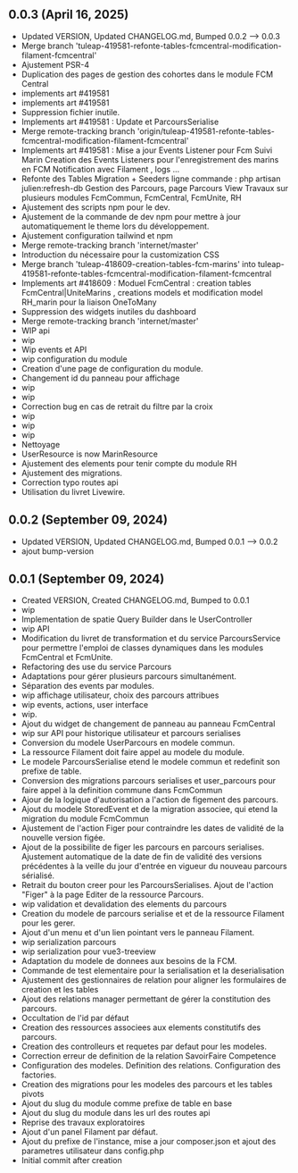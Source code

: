 ## 0.0.3 (April 16, 2025)
- Updated VERSION, Updated CHANGELOG.md, Bumped 0.0.2 –> 0.0.3
- Merge branch 'tuleap-419581-refonte-tables-fcmcentral-modification-filament-fcmcentral'
- Ajustement PSR-4
- Duplication des pages de gestion des cohortes dans le module FCM Central
- implements art #419581
- implements art #419581
- Suppression fichier inutile.
- Implements art #419581 : Update et ParcoursSerialise
- Merge remote-tracking branch 'origin/tuleap-419581-refonte-tables-fcmcentral-modification-filament-fcmcentral'
- Implements art #419581 : Mise a jour Events Listener pour Fcm Suivi Marin Creation des Events Listeners pour l'enregistrement des marins en FCM Notification avec Filament , logs ...
- Refonte des Tables Migration + Seeders ligne commande : php artisan julien:refresh-db Gestion  des Parcours, page Parcours View Travaux sur plusieurs modules FcmCommun, FcmCentral, FcmUnite, RH
- Ajustement des scripts npm pour le dev.
- Ajustement de la commande de dev npm pour mettre à jour automatiquement le theme lors du développement.
- Ajustement configuration tailwind et npm
- Merge remote-tracking branch 'internet/master'
- Introduction du nécessaire pour la customization CSS
- Merge branch 'tuleap-418609-creation-tables-fcm-marins' into tuleap-419581-refonte-tables-fcmcentral-modification-filament-fcmcentral
- Implements art #418609 :  Moduel FcmCentral : creation tables FcmCentral|UniteMarins , creations models et modification model RH_marin pour la liaison OneToMany
- Suppression des widgets inutiles du dashboard
- Merge remote-tracking branch 'internet/master'
- WIP api
- wip
- Wip events et API
- wip configuration du module
- Creation d'une page de configuration du module.
- Changement id du panneau pour affichage
- wip
- wip
- Correction bug en cas de retrait du filtre par la croix
- wip
- wip
- wip
- Nettoyage
- UserResource is now MarinResource
- Ajustement des elements pour tenir compte du module RH
- Ajustement des migrations.
- Correction typo routes api
- Utilisation du livret Livewire.

## 0.0.2 (September 09, 2024)
- Updated VERSION, Updated CHANGELOG.md, Bumped 0.0.1 –> 0.0.2
- ajout bump-version

## 0.0.1 (September 09, 2024)
- Created VERSION, Created CHANGELOG.md, Bumped to 0.0.1
- wip
- Implementation de spatie Query Builder dans le UserController
- wip API
- Modification du livret de transformation et du service ParcoursService pour permettre l'emploi de classes dynamiques dans les modules FcmCentral et FcmUnite.
- Refactoring des use du service Parcours
- Adaptations pour gérer plusieurs parcours simultanément.
- Séparation des events par modules.
- wip affichage utilisateur, choix des parcours attribues
- wip events, actions, user interface
- wip.
- Ajout du widget de changement de panneau au panneau FcmCentral
- wip sur API pour historique utilisateur et parcours serialises
- Conversion du modele UserParcours en modele commun.
- La ressource Filament doit faire appel au modele du module.
- Le modele ParcoursSerialise etend le modele commun et redefinit son prefixe de table.
- Conversion des migrations parcours serialises et user_parcours pour faire appel à la definition commune dans FcmCommun
- Ajour de la logique d'autorisation a l'action de figement des parcours.
- Ajout du modele StoredEvent et de la migration associee, qui etend la migration du module FcmCommun
- Ajustement de l'action Figer pour contraindre les dates de validité de la nouvelle version figée.
- Ajout de la possibilite de figer les parcours en parcours serialises. Ajustement automatique de la date de fin de validité des versions précédentes à la veille du jour d'entrée en vigueur du nouveau parcours sérialisé.
- Retrait du bouton creer pour les ParcoursSerialises. Ajout de l'action "Figer" à la page Editer de la ressource Parcours.
- wip validation et devalidation des elements du parcours
- Creation du modele de parcours serialise et et de la ressource Filament pour les gerer.
- Ajout d'un menu et d'un lien pointant vers le panneau Filament.
- wip serialization parcours
- wip serialization pour vue3-treeview
- Adaptation du modele de donnees aux besoins de la FCM.
- Commande de test elementaire pour la serialisation et la deserialisation
- Ajustement des gestionnaires de relation pour aligner les formulaires de creation et les tables
- Ajout des relations manager permettant de gérer la constitution des parcours.
- Occultation de l'id par défaut
- Creation des ressources associees aux elements constitutifs des parcours.
- Creation des controlleurs et requetes par defaut pour les modeles.
- Correction erreur de definition de la relation SavoirFaire Competence
- Configuration des modeles. Definition des relations. Configuration des factories.
- Creation des migrations pour les modeles des parcours et les tables pivots
- Ajout du slug du module comme prefixe de table en base
- Ajout du slug du module dans les url des routes api
- Reprise des travaux exploratoires
- Ajout d'un panel Filament par défaut.
- Ajout du prefixe de l'instance, mise a jour composer.json et ajout des parametres utilisateur dans config.php
- Initial commit after creation

